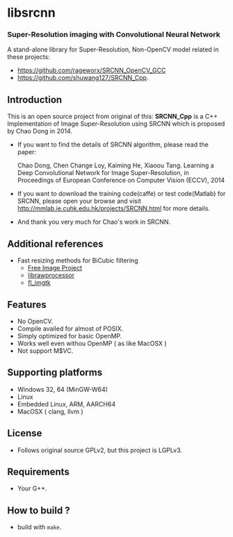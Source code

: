 # libsrcnn
### Super-Resolution imaging with Convolutional Neural Network
A stand-alone library for Super-Resolution, Non-OpenCV model related in these projects:
* https://github.com/rageworx/SRCNN_OpenCV_GCC
* https://github.com/shuwang127/SRCNN_Cpp.

## Introduction
This is an open source project from original of this:
**SRCNN_Cpp** is a C++ Implementation of Image Super-Resolution using SRCNN which is proposed by Chao Dong in 2014.
 - If you want to find the details of SRCNN algorithm, please read the paper:  

   Chao Dong, Chen Change Loy, Kaiming He, Xiaoou Tang. Learning a Deep Convolutional Network for Image Super-Resolution, in Proceedings of European Conference on Computer Vision (ECCV), 2014
 - If you want to download the training code(caffe) or test code(Matlab) for SRCNN, please open your browse and visit http://mmlab.ie.cuhk.edu.hk/projects/SRCNN.html for more details.
 - And thank you very much for Chao's work in SRCNN.

## Additional references
* Fast resizing methods for BiCubic filtering 
    * [Free Image Project](http://freeimage.sourceforge.net/)
	* [librawprocessor](https://github.com/rageworx/librawprocessor)
    * [fl_imgtk](https://github.com/rageworx/fl_imgtk)

 
## Features
* No OpenCV.
* Compile availed for almost of POSIX.
* Simply optimized for basic OpenMP.
* Works well even withou OpenMP ( as like MacOSX )
* Not support M$VC.

## Supporting platforms
* Windows 32, 64 (MinGW-W64)
* Linux
* Embedded Linux, ARM, AARCH64
* MacOSX ( clang, llvm )

## License
* Follows original source GPLv2, but this project is LGPLv3.

## Requirements
* Your G++.

## How to build ?
* build with ```make```.

